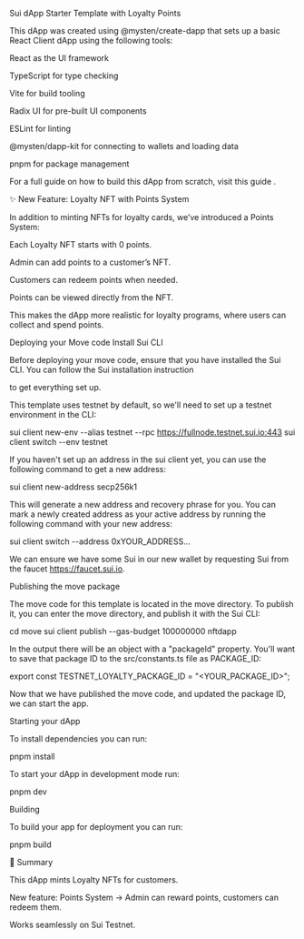 Sui dApp Starter Template with Loyalty Points

This dApp was created using @mysten/create-dapp that sets up a basic React
Client dApp using the following tools:

React
 as the UI framework

TypeScript
 for type checking

Vite
 for build tooling

Radix UI
 for pre-built UI components

ESLint
 for linting

@mysten/dapp-kit
 for connecting to
wallets and loading data

pnpm
 for package management

For a full guide on how to build this dApp from scratch, visit this
guide
.

✨ New Feature: Loyalty NFT with Points System

In addition to minting NFTs for loyalty cards, we’ve introduced a Points System:

Each Loyalty NFT starts with 0 points.

Admin can add points to a customer’s NFT.

Customers can redeem points when needed.

Points can be viewed directly from the NFT.

This makes the dApp more realistic for loyalty programs, where users can collect and spend points.

Deploying your Move code
Install Sui CLI

Before deploying your move code, ensure that you have installed the Sui CLI. You
can follow the Sui installation instruction

to get everything set up.

This template uses testnet by default, so we'll need to set up a testnet
environment in the CLI:

sui client new-env --alias testnet --rpc https://fullnode.testnet.sui.io:443
sui client switch --env testnet


If you haven't set up an address in the sui client yet, you can use the
following command to get a new address:

sui client new-address secp256k1


This will generate a new address and recovery phrase for you. You can mark a
newly created address as your active address by running the following command
with your new address:

sui client switch --address 0xYOUR_ADDRESS...


We can ensure we have some Sui in our new wallet by requesting Sui from the
faucet https://faucet.sui.io.

Publishing the move package

The move code for this template is located in the move directory. To publish
it, you can enter the move directory, and publish it with the Sui CLI:

cd move
sui client publish --gas-budget 100000000 nftdapp


In the output there will be an object with a "packageId" property. You'll want
to save that package ID to the src/constants.ts file as PACKAGE_ID:

export const TESTNET_LOYALTY_PACKAGE_ID = "<YOUR_PACKAGE_ID>";


Now that we have published the move code, and updated the package ID, we can
start the app.

Starting your dApp

To install dependencies you can run:

pnpm install


To start your dApp in development mode run:

pnpm dev

Building

To build your app for deployment you can run:

pnpm build

🚀 Summary

This dApp mints Loyalty NFTs for customers.

New feature: Points System → Admin can reward points, customers can redeem them.

Works seamlessly on Sui Testnet.
